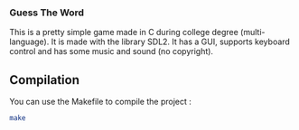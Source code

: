 ### Guess The Word 
This is a pretty simple game made in C during college degree (multi-language).
It is made with the library SDL2. It has a GUI, supports keyboard control and has some music and sound (no copyright). 

## Compilation
You can use the Makefile to compile the project : 
```bash
make
```
